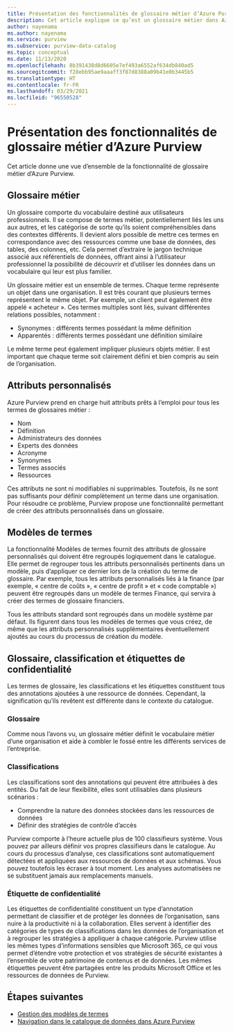 ```yaml
---
title: Présentation des fonctionnalités de glossaire métier d’Azure Purview (préversion)
description: Cet article explique ce qu’est un glossaire métier dans Azure Purview.
author: nayenama
ms.author: nayenama
ms.service: purview
ms.subservice: purview-data-catalog
ms.topic: conceptual
ms.date: 11/13/2020
ms.openlocfilehash: 8b391438d8d6605e7ef493a6552af634db840ad5
ms.sourcegitcommit: f28ebb95ae9aaaff3f87d8388a09b41e0b3445b5
ms.translationtype: HT
ms.contentlocale: fr-FR
ms.lasthandoff: 03/29/2021
ms.locfileid: "96550528"
---
```

# <a name="understand-business-glossary-features-in-azure-purview"></a>Présentation des fonctionnalités de glossaire métier d’Azure Purview

Cet article donne une vue d’ensemble de la fonctionnalité de glossaire métier d’Azure Purview. 

## <a name="business-glossary"></a>Glossaire métier

Un glossaire comporte du vocabulaire destiné aux utilisateurs professionnels.  Il se compose de termes métier, potentiellement liés les uns aux autres, et les catégorise de sorte qu’ils soient compréhensibles dans des contextes différents. Il devient alors possible de mettre ces termes en correspondance avec des ressources comme une base de données, des tables, des colonnes, etc. Cela permet d’extraire le jargon technique associé aux référentiels de données, offrant ainsi à l’utilisateur professionnel la possibilité de découvrir et d’utiliser les données dans un vocabulaire qui leur est plus familier.


Un glossaire métier est un ensemble de termes. Chaque terme représente un objet dans une organisation. Il est très courant que plusieurs termes représentent le même objet. Par exemple, un client peut également être appelé « acheteur ». Ces termes multiples sont liés, suivant différentes relations possibles, notamment :

- Synonymes : différents termes possédant la même définition
- Apparentés : différents termes possédant une définition similaire

Le même terme peut également impliquer plusieurs objets métier. Il est important que chaque terme soit clairement défini et bien compris au sein de l’organisation.

## <a name="custom-attributes"></a>Attributs personnalisés

Azure Purview prend en charge huit attributs prêts à l’emploi pour tous les termes de glossaires métier :
- Nom
- Définition
- Administrateurs des données
- Experts des données
- Acronyme
- Synonymes
- Termes associés
- Ressources

Ces attributs ne sont ni modifiables ni supprimables. Toutefois, ils ne sont pas suffisants pour définir complètement un terme dans une organisation. Pour résoudre ce problème, Purview propose une fonctionnalité permettant de créer des attributs personnalisés dans un glossaire.

## <a name="term-templates"></a>Modèles de termes

La fonctionnalité Modèles de termes fournit des attributs de glossaire personnalisés qui doivent être regroupés logiquement dans le catalogue. Elle permet de regrouper tous les attributs personnalisés pertinents dans un modèle, puis d’appliquer ce dernier lors de la création du terme de glossaire. Par exemple, tous les attributs personnalisés liés à la finance (par exemple, « centre de coûts », « centre de profit » et « code comptable ») peuvent être regroupés dans un modèle de termes Finance, qui servira à créer des termes de glossaire financiers.

Tous les attributs standard sont regroupés dans un modèle système par défaut. Ils figurent dans tous les modèles de termes que vous créez, de même que les attributs personnalisés supplémentaires éventuellement ajoutés au cours du processus de création du modèle.

## <a name="glossary-vs-classification-vs-sensitivity-labels"></a>Glossaire, classification et étiquettes de confidentialité

Les termes de glossaire, les classifications et les étiquettes constituent tous des annotations ajoutées à une ressource de données. Cependant, la signification qu’ils revêtent est différente dans le contexte du catalogue. 

### <a name="glossary"></a>Glossaire

Comme nous l’avons vu, un glossaire métier définit le vocabulaire métier d’une organisation et aide à combler le fossé entre les différents services de l’entreprise.

### <a name="classifications"></a>Classifications

Les classifications sont des annotations qui peuvent être attribuées à des entités. Du fait de leur flexibilité, elles sont utilisables dans plusieurs scénarios :

- Comprendre la nature des données stockées dans les ressources de données
- Définir des stratégies de contrôle d’accès

Purview comporte à l’heure actuelle plus de 100 classifieurs système. Vous pouvez par ailleurs définir vos propres classifieurs dans le catalogue. Au cours du processus d’analyse, ces classifications sont automatiquement détectées et appliquées aux ressources de données et aux schémas. Vous pouvez toutefois les écraser à tout moment. Les analyses automatisées ne se substituent jamais aux remplacements manuels.

### <a name="sensitivity-labels"></a>Étiquette de confidentialité

Les étiquettes de confidentialité constituent un type d’annotation permettant de classifier et de protéger les données de l’organisation, sans nuire à la productivité ni à la collaboration. Elles servent à identifier des catégories de types de classifications dans les données de l’organisation et à regrouper les stratégies à appliquer à chaque catégorie. Purview utilise les mêmes types d’informations sensibles que Microsoft 365, ce qui vous permet d’étendre votre protection et vos stratégies de sécurité existantes à l’ensemble de votre patrimoine de contenus et de données. Les mêmes étiquettes peuvent être partagées entre les produits Microsoft Office et les ressources de données de Purview.

## <a name="next-steps"></a>Étapes suivantes

- [Gestion des modèles de termes](how-to-manage-term-templates.md)
- [Navigation dans le catalogue de données dans Azure Purview](how-to-browse-catalog.md)
